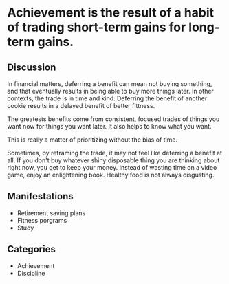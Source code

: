# Achievement is the result of a habit of trading short-term gains for long-term gains.

## Discussion
In financial matters, deferring a benefit can mean not buying something, and that eventually results in being able to buy more things later. In other contexts, the trade is in time and kind. Deferring the benefit of another cookie results in a delayed benefit of better fittness.

The greatests benefits come from consistent, focused trades of things you want now for things you want later. It also helps to know what you want.

This is really a matter of prioritizing without the bias of time.

Sometimes, by reframing the trade, it may not feel like deferring a benefit at all. If you don't buy whatever shiny disposable thing you are thinking about right now, you get to keep your money. Instead of wasting time on a video game, enjoy an enlightening book. Healthy food is not always disgusting.

## Manifestations
* Retirement saving plans
* Fitness porgrams
* Study

## Categories
* Achievement
* Discipline
 